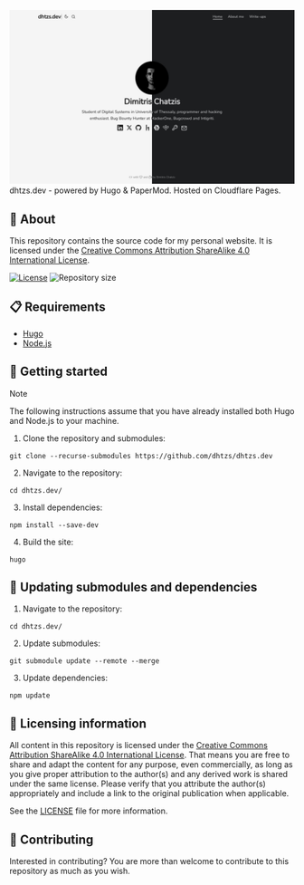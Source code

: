 ![CodeQL](/static/images/screenshot-1280x800.jpg)
dhtzs.dev - powered by Hugo & PaperMod. Hosted on Cloudflare Pages.

## 📖 About
This repository contains the source code for my personal website. It is licensed under the [Creative Commons Attribution ShareAlike 4.0 International License](https://creativecommons.org/licenses/by-sa/4.0/).

[![License](https://img.shields.io/github/license/dhtzs/dhtzs.dev)](LICENSE.md)
![Repository size](https://img.shields.io/github/repo-size/dhtzs/dhtzs.dev)

## 📋 Requirements
- [Hugo](https://gohugo.io/installation/)
- [Node.js](https://nodejs.org/en/download)

## 🚀 Getting started
> [!NOTE]
> The following instructions assume that you have already installed both Hugo and Node.js to your machine.

1. Clone the repository and submodules:
```
git clone --recurse-submodules https://github.com/dhtzs/dhtzs.dev
```
2. Navigate to the repository:
```
cd dhtzs.dev/
```
3. Install dependencies:
```
npm install --save-dev
```
4. Build the site:
```
hugo
```

## 🔄 Updating submodules and dependencies
1. Navigate to the repository:
```
cd dhtzs.dev/
```
2. Update submodules:
```
git submodule update --remote --merge
```
3. Update dependencies:
```
npm update
```

## 📜 Licensing information
All content in this repository is licensed under the [Creative Commons Attribution ShareAlike 4.0 International License](https://creativecommons.org/licenses/by-sa/4.0/). That means you are free to share and adapt the content for any purpose, even commercially, as long as you give proper attribution to the author(s) and any derived work is shared under the same license. Please verify that you attribute the author(s) appropriately and include a link to the original publication when applicable.

See the [LICENSE](LICENSE.md) file for more information.

## 🤝 Contributing
Interested in contributing? You are more than welcome to contribute to this repository as much as you wish.